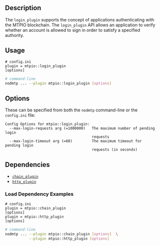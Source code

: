 ## Description

The `login_plugin` supports the concept of applications authenticating with the MTPIO blockchain. The `login_plugin` API allows an application to verify whether an account is allowed to sign in order to satisfy a specified authority.

## Usage

```console
# config.ini
plugin = mtpio::login_plugin
[options]
```
```sh
# command-line
nodmtp ... --plugin mtpio::login_plugin [options]
```

## Options

These can be specified from both the `nodmtp` command-line or the `config.ini` file:

```console
Config Options for mtpio::login_plugin:
  --max-login-requests arg (=1000000)   The maximum number of pending login 
                                        requests
  --max-login-timeout arg (=60)         The maximum timeout for pending login 
                                        requests (in seconds)
```

## Dependencies

* [`chain_plugin`](../chain_plugin/index.md)
* [`http_plugin`](../http_plugin/index.md)

### Load Dependency Examples

```console
# config.ini
plugin = mtpio::chain_plugin
[options]
plugin = mtpio::http_plugin 
[options]
```
```sh
# command-line
nodmtp ... --plugin mtpio::chain_plugin [options]  \
           --plugin mtpio::http_plugin [options]
```
